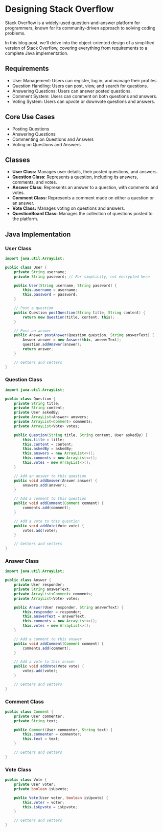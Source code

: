 # Designing Stack Overflow
Stack Overflow is a widely-used question-and-answer platform for programmers, known for its community-driven approach to solving coding problems. 

In this blog post, we'll delve into the object-oriented design of a simplified version of Stack Overflow, covering everything from requirements to a complete Java implementation.

## Requirements
- User Management: Users can register, log in, and manage their profiles.
- Question Handling: Users can post, view, and search for questions.
- Answering Questions: Users can answer posted questions.
- Comment System: Users can comment on both questions and answers.
- Voting System: Users can upvote or downvote questions and answers.

## Core Use Cases
- Posting Questions
- Answering Questions
- Commenting on Questions and Answers
- Voting on Questions and Answers

## Classes
- **User Class:** Manages user details, their posted questions, and answers.
- **Question Class:** Represents a question, including its answers, comments, and votes.
- **Answer Class:** Represents an answer to a question, with comments and votes.
- **Comment Class:** Represents a comment made on either a question or an answer.
- **Vote Class:** Manages voting on questions and answers.
- **QuestionBoard Class:** Manages the collection of questions posted to the platform.

## Java Implementation
### User Class
```java
import java.util.ArrayList;

public class User {
    private String username;
    private String password; // For simplicity, not encrypted here

    public User(String username, String password) {
        this.username = username;
        this.password = password;
    }

    // Post a question
    public Question postQuestion(String title, String content) {
        return new Question(title, content, this);
    }

    // Post an answer
    public Answer postAnswer(Question question, String answerText) {
        Answer answer = new Answer(this, answerText);
        question.addAnswer(answer);
        return answer;
    }

    // Getters and setters
}
```

### Question Class
```java
import java.util.ArrayList;

public class Question {
    private String title;
    private String content;
    private User askedBy;
    private ArrayList<Answer> answers;
    private ArrayList<Comment> comments;
    private ArrayList<Vote> votes;

    public Question(String title, String content, User askedBy) {
        this.title = title;
        this.content = content;
        this.askedBy = askedBy;
        this.answers = new ArrayList<>();
        this.comments = new ArrayList<>();
        this.votes = new ArrayList<>();
    }

    // Add an answer to this question
    public void addAnswer(Answer answer) {
        answers.add(answer);
    }

    // Add a comment to this question
    public void addComment(Comment comment) {
        comments.add(comment);
    }

    // Add a vote to this question
    public void addVote(Vote vote) {
        votes.add(vote);
    }

    // Getters and setters
}
```

### Answer Class
```java
import java.util.ArrayList;

public class Answer {
    private User responder;
    private String answerText;
    private ArrayList<Comment> comments;
    private ArrayList<Vote> votes;

    public Answer(User responder, String answerText) {
        this.responder = responder;
        this.answerText = answerText;
        this.comments = new ArrayList<>();
        this.votes = new ArrayList<>();
    }

    // Add a comment to this answer
    public void addComment(Comment comment) {
        comments.add(comment);
    }

    // Add a vote to this answer
    public void addVote(Vote vote) {
        votes.add(vote);
    }

    // Getters and setters
}
```

### Comment Class
```java
public class Comment {
    private User commenter;
    private String text;

    public Comment(User commenter, String text) {
        this.commenter = commenter;
        this.text = text;
    }

    // Getters and setters
}
```

### Vote Class
```java
public class Vote {
    private User voter;
    private boolean isUpvote;

    public Vote(User voter, boolean isUpvote) {
        this.voter = voter;
        this.isUpvote = isUpvote;
    }

    // Getters and setters
}
```